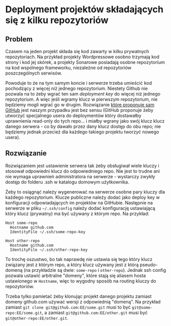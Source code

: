 # Deployment projektów składających się z kilku repozytoriów

## Problem
Czasem na jeden projekt składa się kod zawarty w kilku prywatnych repozytoriach. Na przykład projekty Wordpressowe osobno trzymają  kod strony i kod jej skórek, a projekty Sonarowe posiadają osobne repozytorium na kod wspólnego frameworku, niezależne od repozytoriów poszczególnych serwisów.

Powoduje to że na tym samym koncie i serwerze trzeba umieścić kod pochodzący z więcej niż jednego repozytorium. Niestety Github nie pozwala na to żeby wgrać ten sam *deployment key* do więcej niż jednego repozytorium. A więc jeśli wgramy klucz w pierwszym repozytorium, nie będziemy mogli wgrać go w drugim. Rozwiązanie [które proponuje sam GitHub](https://developer.github.com/v3/guides/managing-deploy-keys/#machine-users) jest naszym przypadku jest bez sensu (GitHub proponuje żeby utworzyć specjalnego usera do deploymentów który dostawałby uprawnienia read-only do tych repo... i miałby wgrany jako swój klucz klucz danego serwera - co by dawało przez dany klucz dostęp do obu repo; nie będziemy jednak przecież dla każdego takiego projektu tworzyć nowego usera).

## Rozwiązanie
Rozwiązaniem jest ustawienie serwera tak żeby obsługiwał wiele kluczy i stosował odpowiedni klucz do odpowiedniego repo. Nie jest to trudne ani nie wymaga uprawnień administratora na serwerze - wystarczy zwykły dostęp do folderu .ssh w katalogu domowym użytkownika.

Żeby to osiągnąć należy wygenerować na serwerze osobne pary kluczy dla każdego repozytorium. Klucze publiczne należy dodać jako deploy key w konfiguracji odpowiadających im projektów na GitHubie. Następnie na serwerze w pliku `~/.ssh/config` należy dodać konfigurację ustawiającą który klucz (prywatny) ma być używany z którym repo. Na przykład:

    Host some-repo
      Hostname github.com
      IdentityFile ~/.ssh/some-repo-key

    Host other-repo
      Hostname github.com
      IdentityFile ~/.ssh/other-repo-key

To trochę oszustwo, bo tak naprawdę nie ustawia się tego który klucz związany jest z którym repo, a który klucz używany jest z którą pseudo-domeną (na przykładzie są dwie: `some-repo` i `other-repo`). Jednak ssh config pozwala ustawić arbitralne "domeny", które stają się aliasem hosta ustawionego w `Hostname`, więc to wygodny sposób na routing kluczy do repozytoriów.

Trzeba tylko pamietać żeby klonując projekt danego projektu zamiast domeny github.com używać wersji z odpowiednią "domeną". Na przykład zamiast `git clone git@github.com:EE/some.git` musi to być `git@some-repo:EE/some.git`, a zamiast `git@github.com:EE/other.git` musi być `git@other-repo:EE/other.git`.
